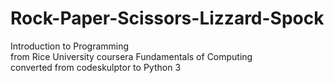 # Rock-Paper-Scissors-Lizzard-Spock
Introduction to Programming<br>
from Rice University coursera Fundamentals of Computing<br>
converted from codeskulptor to Python 3
